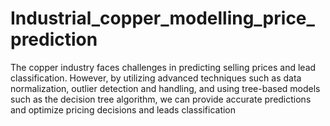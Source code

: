# Industrial_copper_modelling_price_prediction
The copper industry faces challenges in predicting selling prices and lead classification. However, by utilizing advanced techniques such as data normalization, outlier detection and handling, and using tree-based models such as the decision tree algorithm, we can provide accurate predictions and optimize pricing decisions and leads classification
